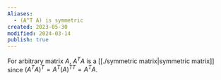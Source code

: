 ```yaml
---
Aliases:
  - (A^T A) is symmetric
created: 2023-05-30
modified: 2024-03-14
publish: true
---
```


For arbitrary matrix $A$, $A^T A$ is a [[./symmetric matrix|symmetric matrix]] since $(A^T A)^T = A^T {(A)^T}^T = A^T A$.
